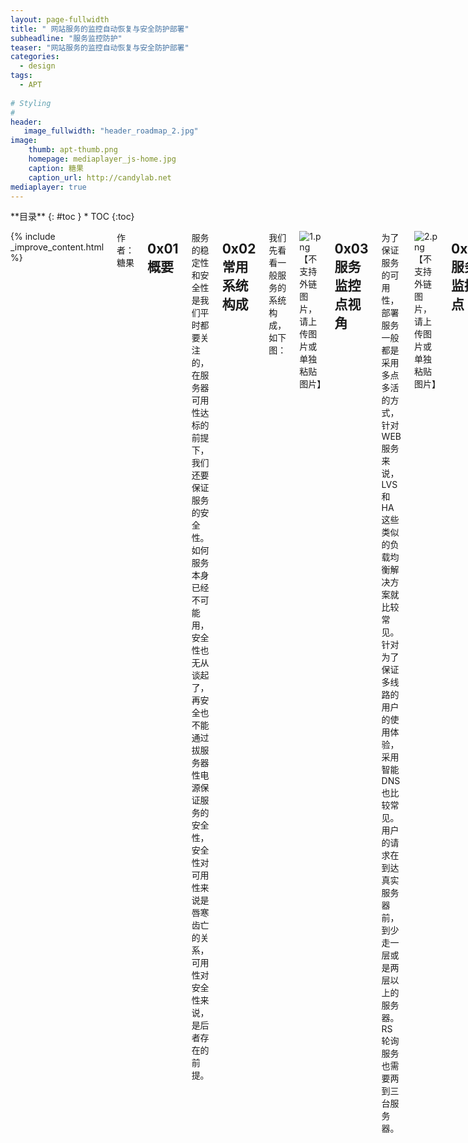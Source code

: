 ```yaml
---
layout: page-fullwidth
title: " 网站服务的监控自动恢复与安全防护部署"
subheadline: "服务监控防护"
teaser: "网站服务的监控自动恢复与安全防护部署"
categories:
  - design
tags:
  - APT
  
# Styling
#
header: 
   image_fullwidth: "header_roadmap_2.jpg"
image:          
    thumb: apt-thumb.png
    homepage: mediaplayer_js-home.jpg
    caption: 糖果
    caption_url: http://candylab.net
mediaplayer: true
---
```



<div class="row">
<div class="medium-4 medium-push-8 columns" markdown="1">
<div class="panel radius" markdown="1">
**目录**
{: #toc }
*  TOC
{:toc}
</div>
</div><!-- /.medium-4.columns -->


<div class="medium-8 medium-pull-4 columns" markdown="1">

{% include _improve_content.html %}



作者：糖果


## 0x01 概要

服务的稳定性和安全性是我们平时都要关注的，在服务器可用性达标的前提下，我们还要保证服务的安全性。如何服务本身已经不可能用，安全性也无从谈起了，再安全也不能通过拔服务器性电源保证服务的安全性，安全性对可用性来说是唇寒齿亡的关系，可用性对安全性来说，是后者存在的前提。

## 0x02 常用系统构成

我们先看看一般服务的系统构成，如下图：


![1.png【不支持外链图片，请上传图片或单独粘贴图片】](http://image.3001.net/images/20180301/15198961892008.png)

## 0x03 服务监控点视角

为了保证服务的可用性，部署服务一般都是采用多点多活的方式，针对WEB服务来说， LVS和HA这些类似的负载均衡解决方案就比较常见。针对为了保证多线路的用户的使用体验，采用智能DNS也比较常见。用户的请求在到达真实服务器前，到少走一层或是两层以上的服务器。RS轮询服务也需要两到三台服务器。


![2.png【不支持外链图片，请上传图片或单独粘贴图片】](http://image.3001.net/images/20180301/15198961989320.png)


## 0x04 服务监控点

关系到多个服务器之间的通信，监控的线路比较多，我们简化了一下关系图，只留下一个dns服务器。在这张图上我们

至少要关注三个点的监控。

1.域名监控： 我们要直拉通过域名，整体的监控对应服务的可用性。

2.VIP线路监控：通过DNS智能解释，我们根据用户通信服务商对应查IP库，来决定将用户切到那个机房的线路，这些vip也是我们关注的重点，如果这些vip有问题了，就算在本地机方的服务还活着，用户也访问不了了。

3.本地服务线路状态：上图我们用了3台RS服务器做负载均衡，我们会对三台服务器的线路及服务业务级的可用性进行监控。

4.本地服务器的日志：LVS和HA是针对自身进行备份切换，不针对的RS进行报警和切换，我们通过RS的日志收集来溯源问题和监控服务。


![3.png【不支持外链图片，请上传图片或单独粘贴图片】](http://image.3001.net/images/20180301/1519896209346.png)

## 0x05 报警与自动恢复

一般复杂一些的服务都不是孤立的，或多或少的会依赖其它服务，一般所依赖的服务发生了问题，服务本身也会发生问题。所以对所有相关的依赖都要做相应的健康，一旦监控出现问题有，就需快速的处理问题。 上面的图就是平时系统中上下链路服务的监控示意。

我们平时是监控，但监控出现问题时，我们是改如何处理也是一个问题。 可以在报警后，人员上机房去处理，但工作人员不在现场的时候，或是发现比较晚的情况，这种响应处理就不太理想，所以，可以作一些监控配套自动化的恢复处理。


![4.png【不支持外链图片，请上传图片或单独粘贴图片】](http://image.3001.net/images/20180301/1519896222538.png)

我们用伪指令来描述一下， 依赖服务出现异常情况的处理逻辑，对于常用的依赖服务A、B、C，一旦出现问题，我们可以做一些简单的降级处理。 比如，如果依赖的ES或是数据库出现问题，我们可以把依赖服务切到本地数据库，或是跨过数据库访问，完成plan B方案，继续执行业务，让业务不中断。

## 0x06 报警与自动切换

![5.png【不支持外链图片，请上传图片或单独粘贴图片】](http://image.3001.net/images/20180301/15198962322473.png)

## 0x07 报警与防护

还有一种情况，由于某种原因，我们不能使用集群或是负载多活服务，必须使用本地化服务， 当依赖服务发生故障时，直接切换备用机系统。这种处理的好处，也是可以保证系统服务不中断，但切换时要考虑超时延时时间，这样会加长某些操作的用户响应速度。


![6.png【不支持外链图片，请上传图片或单独粘贴图片】](http://image.3001.net/images/20180301/15198962448774.png)


## 0x08 报警与防护

作为一个安全系统，我们可以在现有部署结构设计下，加入WAF拦截处理。在负载均衡设备和RS服务器之间，加入WAF功能模块。 如果在这种模式溯源IP，需要RS支持TOA，或是在HA上设置溯源IP字段，这样RS的日志看到IP才是真实的IP。如果机房发生DDOS攻击，比如一些异常的UDP垃圾流量或是拥塞请求
在LVS断就会发现，而在负载和RS之间的WAF只做WEB防护，而不做DDOS防护。这就是类型网站系统的预警与防护结构。




 [FreeBuf原文地址](http://www.freebuf.com/column/163871.html)
 



</div><!-- /.medium-8.columns -->





